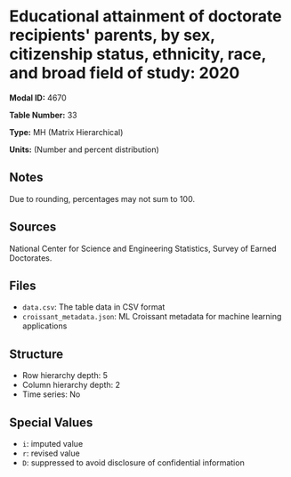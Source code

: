 # Educational attainment of doctorate recipients' parents, by sex, citizenship status, ethnicity, race, and broad field of study: 2020

**Modal ID:** 4670

**Table Number:** 33

**Type:** MH (Matrix Hierarchical)

**Units:** (Number and percent distribution)

## Notes

Due to rounding, percentages may not sum to 100.

## Sources

National Center for Science and Engineering Statistics, Survey of Earned Doctorates.

## Files

- `data.csv`: The table data in CSV format
- `croissant_metadata.json`: ML Croissant metadata for machine learning applications

## Structure

- Row hierarchy depth: 5
- Column hierarchy depth: 2
- Time series: No

## Special Values

- `i`: imputed value
- `r`: revised value
- `D`: suppressed to avoid disclosure of confidential information
